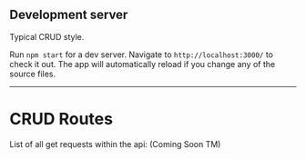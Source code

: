 ## Development server

Typical CRUD style.

Run `npm start` for a dev server. Navigate to `http://localhost:3000/` to check it out. The app will automatically reload if you change any of the source files.

--------------------------------------
# CRUD Routes
List of all get requests within the api:
(Coming Soon TM)


